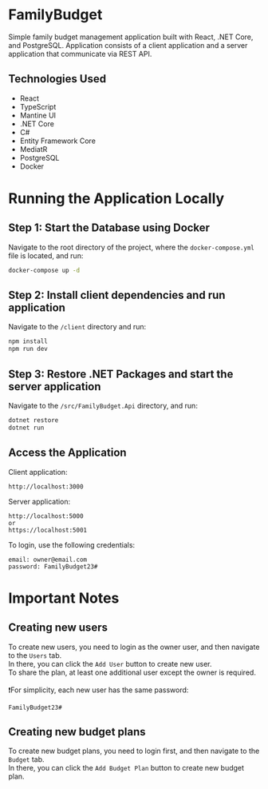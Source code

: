 # FamilyBudget

Simple family budget management application built with React, .NET Core, and PostgreSQL.
Application consists of a client application and a server application that communicate via REST API.

## Technologies Used

- React
- TypeScript
- Mantine UI
- .NET Core
- C#
- Entity Framework Core
- MediatR
- PostgreSQL
- Docker

# Running the Application Locally

## Step 1: Start the Database using Docker

Navigate to the root directory of the project, where the ```docker-compose.yml``` file is located, and run:

```cmd
docker-compose up -d
```

## Step 2: Install client dependencies and run application

Navigate to the ```/client``` directory and run:

```cmd
npm install
npm run dev
```

## Step 3: Restore .NET Packages and start the server application

Navigate to the ```/src/FamilyBudget.Api``` directory, and run:

```cmd
dotnet restore
dotnet run
```

## Access the Application

Client application:
```
http://localhost:3000
```

Server application:
```
http://localhost:5000
or
https://localhost:5001
```

To login, use the following credentials:

```
email: owner@email.com
password: FamilyBudget23#
```

# Important Notes

## Creating new users

To create new users, you need to login as the owner user, and then navigate to the ```Users``` tab.<br/>
In there, you can click the ```Add User``` button to create new user. <br/>
To share the plan, at least one additional user except the owner is required.<br/><br/>
❗For simplicity, each new user has the same password: 
```
FamilyBudget23#
```

## Creating new budget plans

To create new budget plans, you need to login first, and then navigate to the ```Budget``` tab.<br/>
In there, you can click the ```Add Budget Plan``` button to create new budget plan.

